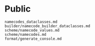 # Public

```{toctree}
namecodes_dataclasses.md
builder/namecode_builder_dataclasses.md
scheme/namecode_values.md
scheme/namecodes.md
format/generate_console.md
```